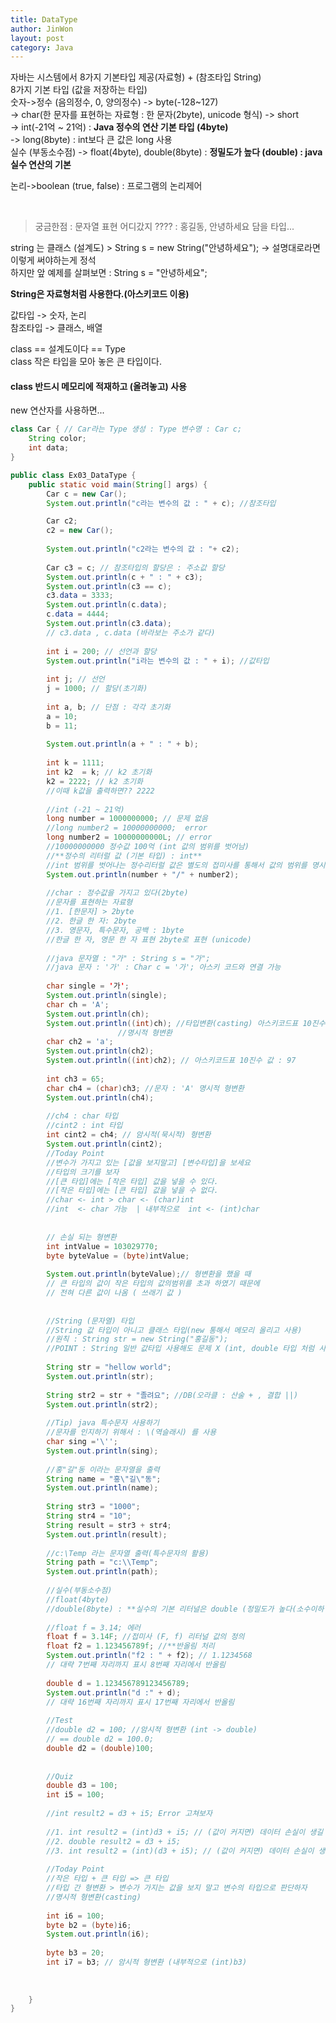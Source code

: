 ```yaml
---
title: DataType
author: JinWon
layout: post
category: Java
---
```


자바는 시스템에서 8가지 기본타입 제공(자료형) + (참조타입 String) <br>
8가지 기본 타입 (값을 저장하는 타입) <br>
숫자->정수 (음의정수, 0, 양의정수) -> byte(-128~127) <br>
-> char(한 문자를 표현하는 자료형 : 한 문자(2byte), unicode 형식)
-> short <br>
-> int(-21억 ~ 21억) : **Java 정수의 연산 기본 타입 (4byte)** <br>
-> long(8byte) : int보다 큰 값은 long 사용 <br>
실수 (부동소수점) -> float(4byte), double(8byte) : **정밀도가 높다 (double) : java 실수 연산의 기본**
           
논리->boolean (true, false) : 프로그램의 논리제어

<br>

> 궁금한점 : 문자열 표현 어디갔지 ???? : 홍길동, 안녕하세요 담을 타입... <br>

string 는 클래스 (설계도) > String s = new String("안녕하세요"); -> 설명대로라면 이렇게 써야하는게 정석 <br>
하지만 앞 예제를 살펴보면 : String s = "안녕하세요";

**String은 자료형처럼 사용한다.(아스키코드 이용)**

값타입 -> 숫자, 논리 <br>
참조타입 -> 클래스, 배열

class == 설계도이다 == Type <br>
class 작은 타입을 모아 놓은 큰 타입이다. <br>
#### class 반드시 메모리에 적재하고 (올려놓고) 사용

new 연산자를 사용하면...
~~~java
class Car { // Car라는 Type 생성 : Type 변수명 : Car c;
	String color;
	int data;
}

public class Ex03_DataType {
	public static void main(String[] args) {
		Car c = new Car();
		System.out.println("c라는 변수의 값 : " + c); //참조타입

		Car c2;
		c2 = new Car();
		
		System.out.println("c2라는 변수의 값 : "+ c2);
		
		Car c3 = c; // 참조타입의 할당은 : 주소값 할당
		System.out.println(c + " : " + c3);
		System.out.println(c3 == c);
		c3.data = 3333;
		System.out.println(c.data);
		c.data = 4444;
		System.out.println(c3.data);
		// c3.data , c.data (바라보는 주소가 같다)
		
		int i = 200; // 선언과 할당
		System.out.println("i라는 변수의 값 : " + i); //값타입
		
		int j; // 선언
		j = 1000; // 할당(초기화)
		
		int a, b; // 단점 : 각각 초기화
		a = 10;
		b = 11;
		
		System.out.println(a + " : " + b);
		
		int k = 1111;
		int k2  = k; // k2 초기화
		k2 = 2222; // k2 초기화
		//이때 k값을 출력하면?? 2222
		
		//int (-21 ~ 21억)
		long number = 1000000000; // 문제 없음
		//long number2 = 10000000000;  error
		long number2 = 10000000000L; // error
		//10000000000 정수값 100억 (int 값의 범위를 벗어남)
		//**정수의 리터럴 값 (기본 타입) : int**
		//int 범위를 벗어나는 정수리터럴 값은 별도의 접미사를 통해서 값의 범위를 명시해야 함. 
		System.out.println(number + "/" + number2);
		
		//char : 정수값을 가지고 있다(2byte)
		//문자를 표현하는 자료형
		//1. [한문자] > 2byte
		//2. 한글 한 자: 2byte
		//3. 영문자, 특수문자, 공백 : 1byte
		//한글 한 자, 영문 한 자 표현 2byte로 표현 (unicode)
		
		//java 문자열 : "가" : String s = "가";
		//java 문자 : '가' : Char c = '가'; 아스키 코드와 연결 가능
		
	    char single = '가';
	    System.out.println(single);
	    char ch = 'A';
	    System.out.println(ch);
	    System.out.println((int)ch); //타입변환(casting) 아스키코드표 10진수 값 : 65
	                    //명시적 형변환
	    char ch2 = 'a';
	    System.out.println(ch2);
	    System.out.println((int)ch2); // 아스키코드표 10진수 값 : 97
	    
	    int ch3 = 65;
	    char ch4 = (char)ch3; //문자 : 'A' 명시적 형변환
	    System.out.println(ch4);
	    
	    //ch4 : char 타입
	    //cint2 : int 타입
	    int cint2 = ch4; // 암시적(묵시적) 형변환
	    System.out.println(cint2);
	    //Today Point
	    //변수가 가지고 있는 [값을 보지말고] [변수타입]을 보세요
	    //타입의 크기를 보자
	    //[큰 타입]에는 [작은 타입] 값을 넣을 수 있다.
	    //[작은 타입]에는 [큰 타입] 값을 넣을 수 없다.
	    //char <- int > char <- (char)int
	    //int  <- char 가능  | 내부적으로  int <- (int)char
	    
	    
	    // 손실 되는 형변환
	    int intValue = 103029770;
		byte byteValue = (byte)intValue;
		
		System.out.println(byteValue);// 형변환을 했을 때
		// 큰 타입의 값이 작은 타입의 값의범위를 초과 하였기 때문에
		// 전혀 다른 값이 나옴 ( 쓰래기 값 )
	    
	    
		//String (문자열) 타입
		//String 값 타입이 아니고 클래스 타입(new 통해서 메모리 올리고 사용)
		//원칙 : String str = new String("홍길동");
		//POINT : String 일반 값타입 사용해도 문제 X (int, double 타입 처럼 사용)
		
		String str = "hellow world";
		System.out.println(str);
		
		String str2 = str + "졸려요"; //DB(오라클 : 산술 + , 결합 ||)
		System.out.println(str2);
		
		//Tip) java 특수문자 사용하기
		//문자를 인지하기 위해서 : \(역슬래시) 를 사용
		char sing ='\'';
		System.out.println(sing);
		
		//홍"길"동 이라는 문자열을 출력
		String name = "홍\"길\"동";
		System.out.println(name);
		
		String str3 = "1000";
		String str4 = "10";
		String result = str3 + str4;
		System.out.println(result);
		
		//c:\Temp 라는 문자열 출력(특수문자의 활용)
		String path = "c:\\Temp";
		System.out.println(path);
		
		//실수(부동소수점)
		//float(4byte)
		//double(8byte) : **실수의 기본 리터널은 double (정밀도가 높다(소수이하 자리를 더 많이 표현))
		
		//float f = 3.14; 에러
		float f = 3.14F; //접미사 (F, f) 리터널 값의 정의
		float f2 = 1.123456789f; //**반올림 처리
		System.out.println("f2 : " + f2); // 1.1234568
		// 대략 7번째 자리까지 표시 8번째 자리에서 반올림
		
		double d = 1.123456789123456789;
		System.out.println("d :" + d);
		// 대략 16번째 자리까지 표시 17번째 자리에서 반올림
		
		//Test
		//double d2 = 100; //암시적 형변환 (int -> double)
		// == double d2 = 100.0;
		double d2 = (double)100;
		
		
		//Quiz
		double d3 = 100;
		int i5 = 100;
		
		//int result2 = d3 + i5; Error 고쳐보자
		
		//1. int result2 = (int)d3 + i5; // (값이 커지면) 데이터 손실이 생길 수 있다.
		//2. double result2 = d3 + i5;
		//3. int result2 = (int)(d3 + i5); // (값이 커지면) 데이터 손실이 생길 수 있다.
		
		//Today Point
		//작은 타입 + 큰 타입 => 큰 타입
		//타입 간 형변환 > 변수가 가지는 값을 보지 말고 변수의 타입으로 판단하자
		//명시적 형변환(casting)
		
		int i6 = 100;
		byte b2 = (byte)i6;
		System.out.println(i6);
		
		byte b3 = 20;
		int i7 = b3; // 암시적 형변환 (내부적으로 (int)b3)
		
		
		
	}
}
~~~